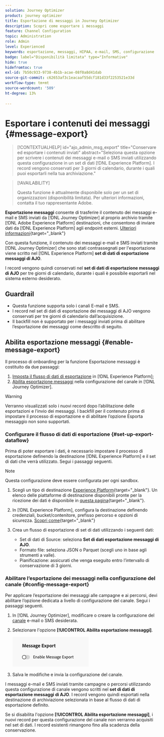 ```yaml
---
solution: Journey Optimizer
product: journey optimizer
title: Esportazione di messaggi in Journey Optimizer
description: Scopri come esportare i messaggi
feature: Channel Configuration
topic: Administration
role: Admin
level: Experienced
keywords: esportazione, messaggi, HIPAA, e-mail, SMS, configurazione
badge: label="Disponibilità limitata" type="Informative"
hide: true
hidefromtoc: true
exl-id: 7b50c933-9738-4b1b-acae-08f0a8d41dab
source-git-commit: c62653af3c1eacaaf55dcf181d33f2253521e33d
workflow-type: tm+mt
source-wordcount: '509'
ht-degree: 13%

---
```


# Esportare i contenuti dei messaggi {#message-export}

>[!CONTEXTUALHELP]
>id="ajo_admin_msg_export"
>title="Conservare ed esportare i contenuti inviati"
>abstract="Seleziona questa opzione per scrivere i contenuti dei messaggi e-mail o SMS inviati utilizzando questa configurazione in un set di dati [!DNL Experience Platform]. I record vengono conservati per 3 giorni di calendario, durante i quali puoi esportarli nella tua archiviazione."

>[!AVAILABILITY]
>
>Questa funzione è attualmente disponibile solo per un set di organizzazioni (disponibilità limitata). Per ulteriori informazioni, contatta il tuo rappresentante Adobe.

**Esportazione messaggi** consente di trasferire il contenuto dei messaggi e-mail e SMS inviati da [!DNL Journey Optimizer] al proprio archivio tramite [!DNL Adobe Experience Platform] destinazioni, che consentono di inviare dati da [!DNL Experience Platform] agli endpoint esterni. [Ulteriori informazioni](https://experienceleague.adobe.com/it/docs/experience-platform/destinations/home){target="_blank"}

Con questa funzione, il contenuto dei messaggi e-mail e SMS inviati tramite [!DNL Journey Optimizer] che sono stati contrassegnati per l&#39;esportazione viene scritto nel [!DNL Experience Platform] **set di dati di esportazione messaggi di AJO**.

I record vengono quindi conservati nel **set di dati di esportazione messaggi di AJO** per tre giorni di calendario, durante i quali è possibile esportarli nel sistema esterno desiderato.
<!--
## Terminology

* **[!DNL Experience Platform] destinations** - Framework to deliver data out of Experience Platform into external endpoints. [Learn more](https://experienceleague.adobe.com/it/docs/experience-platform/destinations/home){target="_blank"}
* **AJO Message Export Dataset** - An [!DNL Experience Platform] dataset which stores the message content of email and SMS messages sent via [!DNL Journey Optimizer] which have been marked for export.
* **Retention**: Records in the AJO Message Export Dataset are retained for 3 calendar days from ingestion.-->

## Guardrail

* Questa funzione supporta solo i canali E-mail e SMS.
* I record nel set di dati di esportazione dei messaggi di AJO vengono conservati per tre giorni di calendario dall’acquisizione.
* Il backfill non è supportato per i messaggi inviati prima di abilitare l’esportazione dei messaggi come descritto di seguito.

## Abilita esportazione messaggi {#enable-message-export}

Il processo di onboarding per la funzione Esportazione messaggi è costituito da due passaggi:

1. [Imposta il flusso di dati di esportazione](#set-up-export-dataflow) in [!DNL Experience Platform];
1. [Abilita esportazione messaggi](#config-message-export) nella configurazione del canale in [!DNL Journey Optimizer].

>[!WARNING]
>
>Verranno visualizzati solo i nuovi record dopo l’abilitazione delle esportazioni e l’invio dei messaggi. I backfill per il contenuto prima di impostare il processo di esportazione e di abilitare l’opzione Esporta messaggio non sono supportati.

### Configurare il flusso di dati di esportazione {#set-up-export-dataflow}

Prima di poter esportare i dati, è necessario impostare il processo di esportazione definendo la destinazione [!DNL Experience Platform] e il set di dati che verrà utilizzato. Segui i passaggi seguenti.

>[!NOTE]
>
>Questa configurazione deve essere configurata per ogni sandbox.

1. Scegli un tipo di destinazione [Experience Platform](https://experienceleague.adobe.com/it/docs/experience-platform/destinations/destination-types){target="_blank"}. Un elenco delle piattaforme di destinazione disponibili pronte per la ricezione dei dati è disponibile in [questa pagina](https://experienceleague.adobe.com/it/docs/experience-platform/destinations/catalog/overview){target="_blank"}.

1. In [!DNL Experience Platform], configura la destinazione definendo credenziali, bucket/contenitore, prefisso percorso e opzioni di sicurezza. [Scopri come](https://experienceleague.adobe.com/it/docs/experience-platform/destinations/ui/activate/export-datasets){target="_blank"}

1. Crea un flusso di esportazione di set di dati utilizzando i seguenti dati:

   * Set di dati di Source: seleziona **Set di dati esportazione messaggi di AJO**.
   * Formato file: seleziona JSON o Parquet (scegli uno in base agli strumenti a valle).
   * Pianificazione: assicurati che venga eseguito entro l’intervallo di conservazione di 3 giorni.

### Abilitare l’esportazione dei messaggi nella configurazione del canale {#config-message-export}

Per applicare l’esportazione dei messaggi alle campagne e ai percorsi, devi abilitare l’opzione dedicata a livello di configurazione del canale. Segui i passaggi seguenti.

1. In [!DNL Journey Optimizer], modificare o creare la configurazione del [canale](channel-surfaces.md#create-channel-surface) e-mail o SMS desiderata.

1. Selezionare l&#39;opzione **[!UICONTROL Abilita esportazione messaggi]**.

   ![](assets/config-message-export.png)

1. Salva le modifiche e invia la configurazione del canale.

I messaggi e-mail e SMS inviati tramite campagne o percorsi utilizzando questa configurazione di canale vengono scritti nel **set di dati di esportazione messaggi di AJO**. I record vengono quindi esportati nella destinazione di archiviazione selezionata in base al flusso di dati di esportazione definito.

Se si disabilita l&#39;opzione **[!UICONTROL Abilita esportazione messaggi]**, i nuovi record per questa configurazione del canale non verranno acquisiti nel set di dati. I record esistenti rimangono fino alla scadenza della conservazione.
